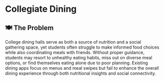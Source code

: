 # Collegiate Dining

## 🍽 The Problem
College dining halls serve as both a source of nutrition and a social gathering space, yet students often struggle to make informed food choices while also coordinating meals with friends. Without proper guidance, students may resort to unhealthy eating habits, miss out on diverse meal options, or find themselves eating alone due to poor planning. Existing dining apps focus on menus and meal swipes but fail to enhance the overall dining experience through both nutritional insights and social connectivity.
